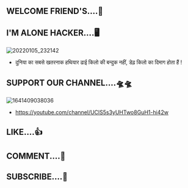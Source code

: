 ## WELCOME FRIEND'S....🎉

## I'M ALONE HACKER....🖥️

![20220105_232142](https://user-images.githubusercontent.com/96905918/148267759-c84e64a9-dcca-4349-b435-2f54ff35ab29.gif)


 - दुनिया का सबसे खतरनाक हथियार ढाई किलो की बन्दुक नहीं, डेढ़ किलो का दिमाग होता हैं !


## SUPPORT OUR CHANNEL....🛸🛸

![1641409038036](https://user-images.githubusercontent.com/96905918/148273303-c5cc9f3d-30e2-4b70-8df6-aae68edf3440.png)

 - https://youtube.com/channel/UClS5s3yUHTwo8GuH1-hi42w

## LIKE....👍

## COMMENT....💬

## SUBSCRIBE....💝
